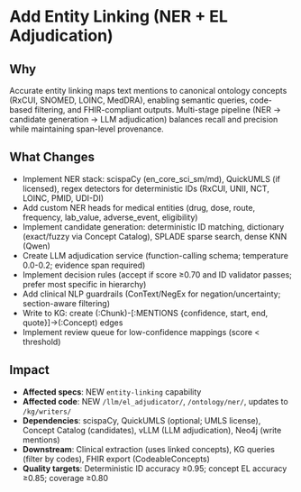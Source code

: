 # Add Entity Linking (NER + EL Adjudication)

## Why

Accurate entity linking maps text mentions to canonical ontology concepts (RxCUI, SNOMED, LOINC, MedDRA), enabling semantic queries, code-based filtering, and FHIR-compliant outputs. Multi-stage pipeline (NER → candidate generation → LLM adjudication) balances recall and precision while maintaining span-level provenance.

## What Changes

- Implement NER stack: scispaCy (en_core_sci_sm/md), QuickUMLS (if licensed), regex detectors for deterministic IDs (RxCUI, UNII, NCT, LOINC, PMID, UDI-DI)
- Add custom NER heads for medical entities (drug, dose, route, frequency, lab_value, adverse_event, eligibility)
- Implement candidate generation: deterministic ID matching, dictionary (exact/fuzzy via Concept Catalog), SPLADE sparse search, dense KNN (Qwen)
- Create LLM adjudication service (function-calling schema; temperature 0.0-0.2; evidence span required)
- Implement decision rules (accept if score ≥0.70 and ID validator passes; prefer most specific in hierarchy)
- Add clinical NLP guardrails (ConText/NegEx for negation/uncertainty; section-aware filtering)
- Write to KG: create (:Chunk)-[:MENTIONS {confidence, start, end, quote}]->(:Concept) edges
- Implement review queue for low-confidence mappings (score < threshold)

## Impact

- **Affected specs**: NEW `entity-linking` capability
- **Affected code**: NEW `/llm/el_adjudicator/`, `/ontology/ner/`, updates to `/kg/writers/`
- **Dependencies**: scispaCy, QuickUMLS (optional; UMLS license), Concept Catalog (candidates), vLLM (LLM adjudication), Neo4j (write mentions)
- **Downstream**: Clinical extraction (uses linked concepts), KG queries (filter by codes), FHIR export (CodeableConcepts)
- **Quality targets**: Deterministic ID accuracy ≥0.95; concept EL accuracy ≥0.85; coverage ≥0.80
